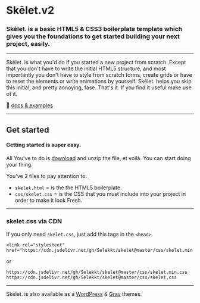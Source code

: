 # Skēlet.v2
### Skēlet. is a basic HTML5 & CSS3 boilerplate template which gives you the foundations to get started building your next project, easily.

---

Skēlet. is what you'd do if you started a new project from scratch. 
Except that you don't have to write the initial HTML5 structure, and most importantly you don't have to style from scratch forms, create grids or have to reset the elements or write animations by yourself. Skēlet. helps you skip this initial, and pretty annoying, fase. That's it. If you find it useful make use of it.

🍉 [docs & examples](https://selekkt.dk/help/skelet/docs)

---

## Get started
#### Getting started is super easy.
All You've to do is [download](https://selekkt.dk/git/skelet/archive/master.zip) and unzip the file, et voilà. You can start doing your thing.


You've 2 files to pay attention to:

 - `skelet.html` = is the the HTML5 boilerplate.
 - `css/skelet.css` = is the CSS that you must include into your project in order to make it look Fresh.

---

### skelet.css via CDN 
If you only need `skelet.css`, just add this tags in the `<head>`.
``` 
<link rel="stylesheet" href="https://cdn.jsdelivr.net/gh/Selekkt/skelet@master/css/skelet.min.css">
``` 

or

``` 
https://cdn.jsdelivr.net/gh/Selekkt/skelet@master/css/skelet.min.css
https://cdn.jsdelivr.net/gh/Selekkt/skelet@master/css/skelet.css
``` 


---
Skēlet. is also available as a [WordPress](https://selekkt.dk/git/wp-skelet) & [Grav](https://selekkt.dk/git/grav-skelet) themes.
